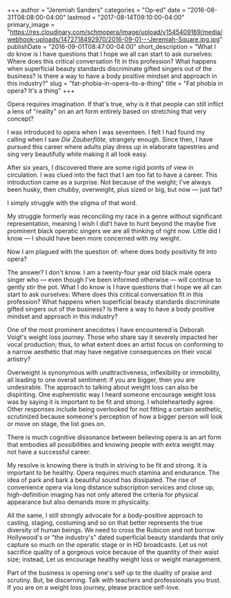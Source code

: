 +++
author = "Jeremiah Sanders"
categories = "Op-ed"
date = "2016-08-31T08:08:00-04:00"
lastmod = "2017-08-14T09:10:00-04:00"
primary_image = "https://res.cloudinary.com/schmopera/image/upload/v1545409169/media/webhook-uploads/1472718492970/2016-09-01---Jeremiah-Square.jpg.jpg"
publishDate = "2016-09-01T08:47:00-04:00"
short_description = "What I do know is I have questions that I hope we all can start to ask ourselves: Where does this critical conversation fit in this profession? What happens when superficial beauty standards discriminate gifted singers out of the business? Is there a way to have a body positive mindset and approach in this industry?"
slug = "fat-phobia-in-opera-its-a-thing"
title = "Fat phobia in opera? It&#039;s a thing"
+++

Opera requires imagination. If that's true, why is it that people can still inflict a lens of "reality" on an art form entirely based on stretching that very concept? 

I was introduced to opera when I was seventeen. I felt I had found my calling when I saw *Die Zauberflöte*, strangely enough. Since then, I have pursued this career where adults play dress up in elaborate tapestries and sing very beautifully while making it all look easy.

After six years, I discovered there are some rigid points of view in circulation. I was clued into the fact that I am too fat to have a career. This introduction came as a surprise. Not because of the weight; I've always been husky, then chubby, overweight, plus sized or big, but now — just fat? 

I simply struggle with the stigma of that word.

My struggle formerly was reconciling my race in a genre without significant representation, meaning I wish I did't have to hunt beyond the maybe five prominent black operatic singers we are all thinking of right now. Little did I know — I should have been more concerned with my weight. 

Now I am plagued with the question of: where does body positivity fit into opera?

The answer? I don't know. I am a twenty-four year old black male opera singer who — even though I've been informed otherwise — will continue to gently stir the pot. What I do know is I have questions that I hope we all can start to ask ourselves: Where does this critical conversation fit in this profession? What happens when superficial beauty standards discriminate gifted singers out of the business? Is there a way to have a body positive mindset and approach in this industry?

One of the most prominent anecdotes I have encountered is Deborah Voigt's weight loss journey. Those who share say it severely impacted her vocal production; thus, to what extent does an artist focus on conforming to a narrow aesthetic that may have negative consequences on their vocal artistry?

Overweight is synonymous with unattractiveness, inflexibility or immobility, all leading to one overall sentiment: if you are bigger, then you are undesirable. The approach to talking about weight loss can also be dispiriting. One euphemistic way I heard someone encourage weight loss was by saying it is important to be fit and strong. I wholeheartedly agree. Other responses include being overlooked for not fitting a certain aesthetic, scrutinized because someone's perception of how a bigger person will look or move on stage, the list goes on. 

There is much cognitive dissonance between believing opera is an art form that embodies all possibilities and knowing people with extra weight may not have a successful career.

My resolve is knowing there is truth in striving to be fit and strong. It is important to be healthy. Opera requires much stamina and endurance. The idea of park and bark a beautiful sound has dissipated. The rise of convenience opera via long distance subscription services and close up, high-definition imaging has not only altered the criteria for physical appearance but also demands more in physicality.

All the same, I still strongly advocate for a body-positive approach to casting, staging, costuming and so on that better represents the true diversity of human beings. We need to cross the Rubicon and not borrow Hollywood's or "the industry's" dated superficial beauty standards that only capture so much on the operatic stage or in HD broadcasts. Let us not sacrifice quality of a gorgeous voice because of the quantity of their waist size; instead, Let us encourage healthy weight loss or weight management.

Part of the business is opening one's self up to the duality of praise and scrutiny. But, be discerning. Talk with teachers and professionals you trust. If you are on a weight loss journey, please practice self-love.

